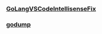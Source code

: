 ### [GoLangVSCodeIntellisenseFix](./GoLangVSCodeIntellisenseFix/go-vscode-intellisense-fix.md)

### [godump](./godump)
